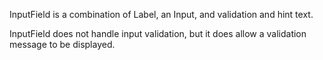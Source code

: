 InputField is a combination of Label, an Input, and validation and hint text.

InputField does not handle input validation, but it does allow a validation message to be displayed.
